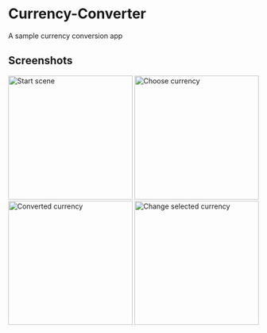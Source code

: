 # Currency-Converter
A sample currency conversion app

## Screenshots
<img width="250" alt="Start scene" src="https://user-images.githubusercontent.com/4120488/89532164-08f08e00-d7fa-11ea-859f-5d578aa38615.png">
<img width="250" alt="Choose currency" src="https://user-images.githubusercontent.com/4120488/89532169-0aba5180-d7fa-11ea-8404-bebe415613dd.png">
<img width="250" alt="Converted currency" src="https://user-images.githubusercontent.com/4120488/89532174-0beb7e80-d7fa-11ea-928d-0f53a8b73182.png">
<img width="250" alt="Change selected currency" src="https://user-images.githubusercontent.com/4120488/89532178-0c841500-d7fa-11ea-9717-09cd33bb346b.png">
